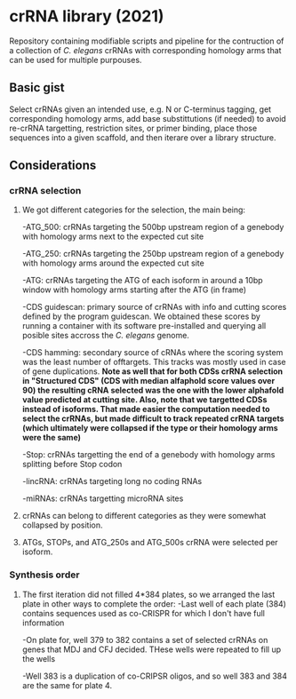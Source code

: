 # crRNA library (2021)
Repository containing modifiable scripts and pipeline for the contruction of a collection of *C. elegans* crRNAs with corresponding homology arms that can be used for multiple purpouses.

## Basic gist
Select crRNAs given an intended use, e.g. N or C-terminus tagging, get corresponding homology arms, add base substittutions (if needed) to avoid re-crRNA targetting, restriction sites, or primer binding, place those sequences into a given scaffold, and then iterare over a library structure.

## Considerations
### crRNA selection
1. We got different categories for the selection, the main being:
    
    -ATG_500: crRNAs targeting the 500bp upstream region of a genebody with homology arms next to the expected cut site
    
    -ATG_250: crRNAs targeting the 250bp upstream region of a genebody with homology arms around the expected cut site
    
    -ATG: crRNAs targeting the ATG of each isoform in around a 10bp window with homology arms starting after the ATG (in frame)
    
    -CDS guidescan: primary source of crRNAs with info and cutting scores defined by the program guidescan. We obtained these scores by running a container with its software pre-installed and querying all posible sites accross the *C. elegans* genome.
    
    -CDS hamming: secondary source of cRNAs where the scoring system was the least number of offtargets. This tracks was mostly used in case of gene duplications.
    **Note as well that for both CDSs crRNA selection in "Structured CDS" (CDS with median alfaphold score values over 90) the resulting cRNA selected was the one with the lower alphafold value predicted at cutting site.
    Also, note that we targetted CDSs instead of isoforms. That made easier the computation needed to select the crRNAs, but made difficult to track repeated crRNA targets (which ultimately were collapsed if the type or their homology arms were the same)**
    
    -Stop: crRNAs targetting the end of a genebody with homology arms splitting before Stop codon
    
    -lincRNA: crRNAs targeting long no coding RNAs
    
    -miRNAs: crRNAs targetting microRNA sites
    
2. crRNAs can belong to different categories as they were somewhat collapsed by position. 

3. ATGs, STOPs, and ATG_250s and ATG_500s crRNA were selected per isoform.

### Synthesis order
1. The first iteration did not filled 4*384 plates, so we arranged the last plate in other ways to complete the order:
    -Last well of each plate (384) contains sequences used as co-CRISPR for which I don't have full information
    
    -On plate for, well 379 to 382 contains a set of selected crRNAs on genes that MDJ and CFJ decided. THese wells were repeated to fill up the wells
    
    -Well 383 is a duplication of co-CRIPSR oligos, and so well 383 and 384 are the same for plate 4.



